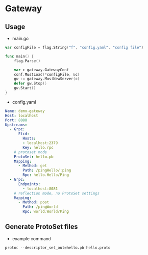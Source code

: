 # Gateway

## Usage

- main.go

```go
var configFile = flag.String("f", "config.yaml", "config file")

func main() {
	flag.Parse()

	var c gateway.GatewayConf
	conf.MustLoad(*configFile, &c)
	gw := gateway.MustNewServer(c)
	defer gw.Stop()
	gw.Start()
}
```

- config.yaml

```yaml
Name: demo-gateway
Host: localhost
Port: 8888
Upstreams:
  - Grpc:
      Etcd:
        Hosts:
        - localhost:2379
        Key: hello.rpc
    # protoset mode
    ProtoSet: hello.pb
    Mapping:
      - Method: get
        Path: /pingHello/:ping
        Rpc: hello.Hello/Ping
  - Grpc:
      Endpoints:
        - localhost:8081
    # reflection mode, no ProtoSet settings
    Mapping:
      - Method: post
        Path: /pingWorld
        Rpc: world.World/Ping
```

## Generate ProtoSet files

- example command

```shell
protoc --descriptor_set_out=hello.pb hello.proto
```

